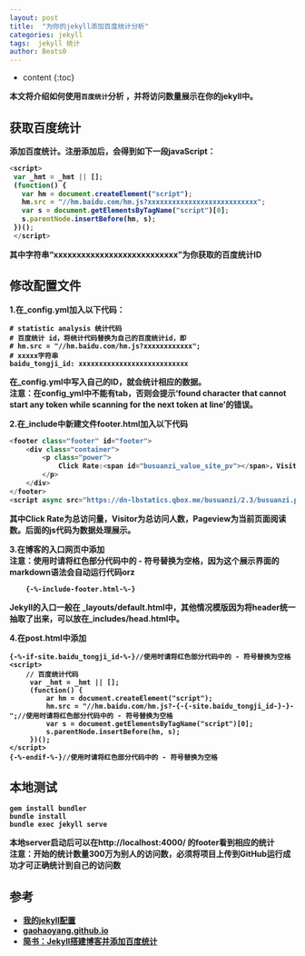 ```yaml
---
layout: post
title:  "为你的jekyll添加百度统计分析"
categories: jekyll
tags:  jekyll 统计
author: Beats0
---
```


* content
{:toc}

<b>本文将介绍如何使用`百度统计`分析 ，并将访问数量展示在你的jekyll中。






## 获取百度统计

添加百度统计。注册添加后，会得到如下一段javaScript：

```js
<script>
 var _hmt = _hmt || [];
 (function() {
   var hm = document.createElement("script");
   hm.src = "//hm.baidu.com/hm.js?xxxxxxxxxxxxxxxxxxxxxxxxxxx";
   var s = document.getElementsByTagName("script")[0];
   s.parentNode.insertBefore(hm, s);
 })();
 </script>
```

其中字符串“xxxxxxxxxxxxxxxxxxxxxxxxxxx”为你获取的百度统计ID

## 修改配置文件

1.在_config.yml加入以下代码：
```
# statistic analysis 统计代码
# 百度统计 id，将统计代码替换为自己的百度统计id，即
# hm.src = "//hm.baidu.com/hm.js?xxxxxxxxxxxx";
# xxxxx字符串
baidu_tongji_id: xxxxxxxxxxxxxxxxxxxxxxxxxxx
```
在_config.yml中写入自己的ID，就会统计相应的数据。<br>
**注意：在config_yml中不能有tab，否则会提示‘found character that cannot start any token while scanning for the next token at line’的错误。**

2.在_include中新建文件footer.html加入以下代码

```js
<footer class="footer" id="footer">
    <div class="container">
        <p class="power">
            Click Rate:<span id="busuanzi_value_site_pv"></span>，Visitor:<span id="busuanzi_value_site_uv"></span>，Pageview:<span id="busuanzi_value_page_pv"></span>.
        </p>
    </div>
</footer>
<script async src="https://dn-lbstatics.qbox.me/busuanzi/2.3/busuanzi.pure.mini.js"></script>
```

其中Click Rate为总访问量，Visitor为总访问人数，Pageview为当前页面阅读数。后面的js代码为数据处理展示。

3.在博客的入口网页中添加<br>
**注意：使用时请将红色部分代码中的 - 符号替换为空格，因为这个展示界面的markdown语法会自动运行代码orz**

```
    {-%-include-footer.html-%-}
```
Jekyll的入口一般在 _layouts/default.html中，其他情况模版因为将header统一抽取了出来，可以放在_includes/head.html中。

4.在post.html中添加
```
{-%-if-site.baidu_tongji_id-%-}//使用时请将红色部分代码中的 - 符号替换为空格
<script>
    // 百度统计代码
     var _hmt = _hmt || [];
     (function() {
         ar hm = document.createElement("script");
         hm.src = "//hm.baidu.com/hm.js?-{-{-site.baidu_tongji_id-}-}-";//使用时请将红色部分代码中的 - 符号替换为空格
         var s = document.getElementsByTagName("script")[0];
         s.parentNode.insertBefore(hm, s);
     })();
</script>
{-%-endif-%-}//使用时请将红色部分代码中的 - 符号替换为空格
```

## 本地测试

```
gem install bundler
bundle install
bundle exec jekyll serve
```
本地server启动后可以在http://localhost:4000/ 的footer看到相应的统计<br>
**注意：开始的统计数量300万为别人的访问数，必须将项目上传到GitHub运行成功才可正确统计到自己的访问数**

## 参考

- [我的jekyll配置](https://github.com/Beats0/steam-background-collection)
- [gaohaoyang.github.io](https://github.com/Gaohaoyang/gaohaoyang.githu.io)
- [简书：Jekyll搭建博客并添加百度统计](http://www.jianshu.com/p/9a062041394e)
